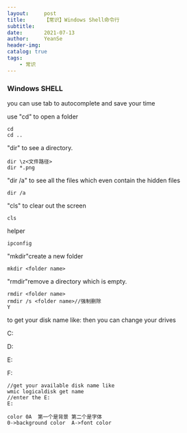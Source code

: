 ```yaml
---
layout:     post
title:      【常识】Windows Shell命令行
subtitle:   
date:       2021-07-13
author:     YeanSe
header-img: 
catalog: true
tags:
    - 常识
---
```



### Windows SHELL

you can use tab to autocomplete and save your time

use "cd" to open a folder

```shell
cd
cd ..
```

"dir" to see a directory.

```shel
dir \z<文件路径>
dir *.png         
```

"dir /a" to see all the files  which even contain the hidden files

```shell
dir /a 
```

"cls" to clear out the screen

```shell
cls
```

helper 

```shel
ipconfig
```

"mkdir"create a new folder

```shell
mkdir <folder name>
```

"rmdir"remove a directory which is empty.

```shell
rmdir <folder name>
rmdir /s <folder name>//强制删除
Y
```

to get your disk name like: then you can change your drives

C:

D:

E:

F:

```shell
//get your available disk name like
wmic logicaldisk get name
//enter the E:
E: 
```

```shel
color 0A  第一个是背景 第二个是字体
0->background color  A->font color
```



